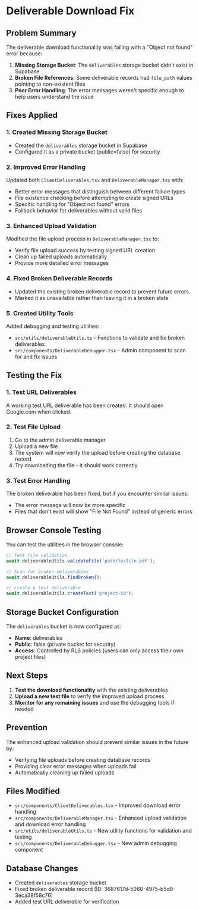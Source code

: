 # Deliverable Download Fix

## Problem Summary
The deliverable download functionality was failing with a "Object not found" error because:

1. **Missing Storage Bucket**: The `deliverables` storage bucket didn't exist in Supabase
2. **Broken File References**: Some deliverable records had `file_path` values pointing to non-existent files
3. **Poor Error Handling**: The error messages weren't specific enough to help users understand the issue

## Fixes Applied

### 1. Created Missing Storage Bucket
- Created the `deliverables` storage bucket in Supabase
- Configured it as a private bucket (public=false) for security

### 2. Improved Error Handling
Updated both `ClientDeliverables.tsx` and `DeliverableManager.tsx` with:
- Better error messages that distinguish between different failure types
- File existence checking before attempting to create signed URLs
- Specific handling for "Object not found" errors
- Fallback behavior for deliverables without valid files

### 3. Enhanced Upload Validation
Modified the file upload process in `DeliverableManager.tsx` to:
- Verify file upload success by testing signed URL creation
- Clean up failed uploads automatically
- Provide more detailed error messages

### 4. Fixed Broken Deliverable Records
- Updated the existing broken deliverable record to prevent future errors
- Marked it as unavailable rather than leaving it in a broken state

### 5. Created Utility Tools
Added debugging and testing utilities:
- `src/utils/deliverableUtils.ts` - Functions to validate and fix broken deliverables
- `src/components/DeliverableDebugger.tsx` - Admin component to scan for and fix issues

## Testing the Fix

### 1. Test URL Deliverables
A working test URL deliverable has been created. It should open Google.com when clicked.

### 2. Test File Upload
1. Go to the admin deliverable manager
2. Upload a new file
3. The system will now verify the upload before creating the database record
4. Try downloading the file - it should work correctly

### 3. Test Error Handling
The broken deliverable has been fixed, but if you encounter similar issues:
- The error message will now be more specific
- Files that don't exist will show "File Not Found" instead of generic errors

## Browser Console Testing
You can test the utilities in the browser console:

```javascript
// Test file validation
await deliverableUtils.validateFile('path/to/file.pdf');

// Scan for broken deliverables
await deliverableUtils.findBroken();

// Create a test deliverable
await deliverableUtils.createTest('project-id');
```

## Storage Bucket Configuration
The `deliverables` bucket is now configured as:
- **Name**: deliverables
- **Public**: false (private bucket for security)
- **Access**: Controlled by RLS policies (users can only access their own project files)

## Next Steps
1. **Test the download functionality** with the existing deliverables
2. **Upload a new test file** to verify the improved upload process
3. **Monitor for any remaining issues** and use the debugging tools if needed

## Prevention
The enhanced upload validation should prevent similar issues in the future by:
- Verifying file uploads before creating database records
- Providing clear error messages when uploads fail
- Automatically cleaning up failed uploads

## Files Modified
- `src/components/ClientDeliverables.tsx` - Improved download error handling
- `src/components/DeliverableManager.tsx` - Enhanced upload validation and download error handling
- `src/utils/deliverableUtils.ts` - New utility functions for validation and testing
- `src/components/DeliverableDebugger.tsx` - New admin debugging component

## Database Changes
- Created `deliverables` storage bucket
- Fixed broken deliverable record (ID: 3687617d-5060-4975-b5d8-3eca38f58c76)
- Added test URL deliverable for verification
